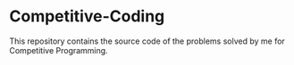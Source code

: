 # Competitive-Coding
This repository contains the source code of the problems solved by me for Competitive Programming.
